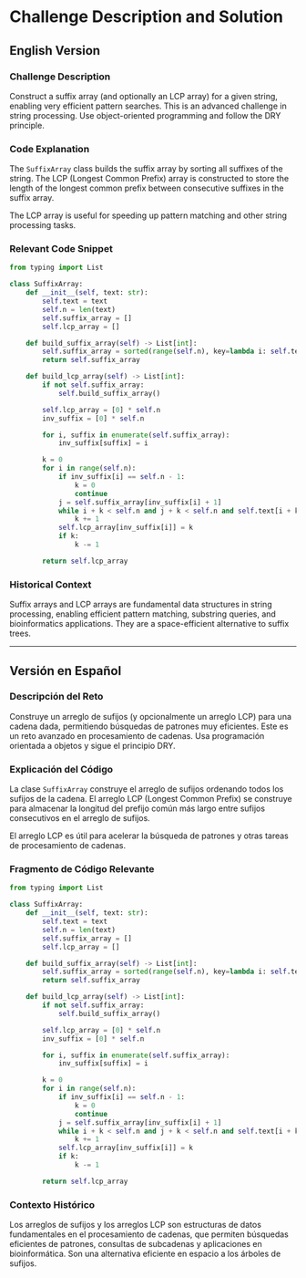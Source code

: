 # Challenge Description and Solution

## English Version

### Challenge Description
Construct a suffix array (and optionally an LCP array) for a given string, enabling very efficient pattern searches. This is an advanced challenge in string processing. Use object-oriented programming and follow the DRY principle.

### Code Explanation
The `SuffixArray` class builds the suffix array by sorting all suffixes of the string. The LCP (Longest Common Prefix) array is constructed to store the length of the longest common prefix between consecutive suffixes in the suffix array.

The LCP array is useful for speeding up pattern matching and other string processing tasks.

### Relevant Code Snippet

```python
from typing import List

class SuffixArray:
    def __init__(self, text: str):
        self.text = text
        self.n = len(text)
        self.suffix_array = []
        self.lcp_array = []

    def build_suffix_array(self) -> List[int]:
        self.suffix_array = sorted(range(self.n), key=lambda i: self.text[i:])
        return self.suffix_array

    def build_lcp_array(self) -> List[int]:
        if not self.suffix_array:
            self.build_suffix_array()

        self.lcp_array = [0] * self.n
        inv_suffix = [0] * self.n

        for i, suffix in enumerate(self.suffix_array):
            inv_suffix[suffix] = i

        k = 0
        for i in range(self.n):
            if inv_suffix[i] == self.n - 1:
                k = 0
                continue
            j = self.suffix_array[inv_suffix[i] + 1]
            while i + k < self.n and j + k < self.n and self.text[i + k] == self.text[j + k]:
                k += 1
            self.lcp_array[inv_suffix[i]] = k
            if k:
                k -= 1

        return self.lcp_array
```

### Historical Context
Suffix arrays and LCP arrays are fundamental data structures in string processing, enabling efficient pattern matching, substring queries, and bioinformatics applications. They are a space-efficient alternative to suffix trees.

---

## Versión en Español

### Descripción del Reto
Construye un arreglo de sufijos (y opcionalmente un arreglo LCP) para una cadena dada, permitiendo búsquedas de patrones muy eficientes. Este es un reto avanzado en procesamiento de cadenas. Usa programación orientada a objetos y sigue el principio DRY.

### Explicación del Código
La clase `SuffixArray` construye el arreglo de sufijos ordenando todos los sufijos de la cadena. El arreglo LCP (Longest Common Prefix) se construye para almacenar la longitud del prefijo común más largo entre sufijos consecutivos en el arreglo de sufijos.

El arreglo LCP es útil para acelerar la búsqueda de patrones y otras tareas de procesamiento de cadenas.

### Fragmento de Código Relevante

```python
from typing import List

class SuffixArray:
    def __init__(self, text: str):
        self.text = text
        self.n = len(text)
        self.suffix_array = []
        self.lcp_array = []

    def build_suffix_array(self) -> List[int]:
        self.suffix_array = sorted(range(self.n), key=lambda i: self.text[i:])
        return self.suffix_array

    def build_lcp_array(self) -> List[int]:
        if not self.suffix_array:
            self.build_suffix_array()

        self.lcp_array = [0] * self.n
        inv_suffix = [0] * self.n

        for i, suffix in enumerate(self.suffix_array):
            inv_suffix[suffix] = i

        k = 0
        for i in range(self.n):
            if inv_suffix[i] == self.n - 1:
                k = 0
                continue
            j = self.suffix_array[inv_suffix[i] + 1]
            while i + k < self.n and j + k < self.n and self.text[i + k] == self.text[j + k]:
                k += 1
            self.lcp_array[inv_suffix[i]] = k
            if k:
                k -= 1

        return self.lcp_array
```

### Contexto Histórico
Los arreglos de sufijos y los arreglos LCP son estructuras de datos fundamentales en el procesamiento de cadenas, que permiten búsquedas eficientes de patrones, consultas de subcadenas y aplicaciones en bioinformática. Son una alternativa eficiente en espacio a los árboles de sufijos.
